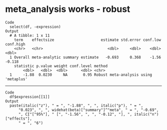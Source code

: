 # meta_analysis works - robust

    Code
      select(df, -expression)
    Output
      # A tibble: 1 x 11
        term    effectsize                     estimate std.error conf.low conf.high
        <chr>   <chr>                             <dbl>     <dbl>    <dbl>     <dbl>
      1 Overall meta-analytic summary estimate   -0.693     0.368    -1.56    -0.118
        statistic p.value weight conf.level method                               
            <dbl>   <dbl>  <dbl>      <dbl> <chr>                                
      1     -1.88  0.0230     NA       0.95 Robust meta-analysis using 'metaplus'

---

    Code
      df$expression[[1]]
    Output
      paste(italic("z"), " = ", "-1.88", ", ", italic("p"), " = ", 
          "0.023", ", ", widehat(beta)["summary"]^"meta", " = ", "-0.69", 
          ", CI"["95%"], " [", "-1.56", ", ", "-0.12", "], ", italic("n")["effects"], 
          " = ", "6")


